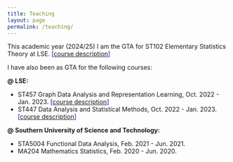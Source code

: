 ```yaml
---
title: Teaching
layout: page
permalink: /teaching/
---
```


This academic year (2024/25) I am the GTA for ST102 Elementary Statistics Theory at LSE. <span style = "color: #0000EE">\[[course description](https://www.lse.ac.uk/resources/calendar2020-2021/courseGuides/ST/2020_ST102.htm)\]</span>

I have also been as GTA for the following courses:

**\@ LSE:**
* ST457 Graph Data Analysis and Representation Learning, Oct. 2022 - Jan. 2023. <span style = "color: #0000EE">\[[course description](https://www.lse.ac.uk/resources/calendar2022-2023/courseGuides/ST/2022_ST457.htm
)\]</span>
* ST447 Data Analysis and Statistical Methods, Oct. 2022 - Jan. 2023. <span style = "color: #0000EE">\[[course description](https://www.lse.ac.uk/resources/calendar2020-2021/courseGuides/ST/2020_ST447.htm
)\]</span>

**\@ Southern University of Science and Technology:**
* STA5004 Functional Data Analysis, Feb. 2021 - Jun. 2021. 
* MA204 Mathematics Statistics, Feb. 2020 - Jun. 2020.